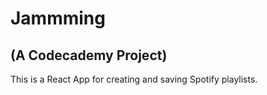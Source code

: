 # Jammming

## (A Codecademy Project)

This is a React App for creating and saving Spotify playlists.
